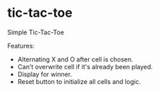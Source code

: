 # tic-tac-toe

Simple Tic-Tac-Toe

Features:
- Alternating X and O after cell is chosen.
- Can't overwrite cell if it's already been played.
- Display for winner.
- Reset button to initialize all cells and logic.
